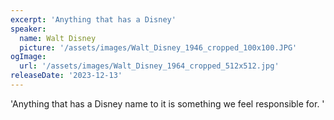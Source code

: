 ```yaml
---
excerpt: 'Anything that has a Disney'
speaker:
  name: Walt Disney
  picture: '/assets/images/Walt_Disney_1946_cropped_100x100.JPG'
ogImage:
  url: '/assets/images/Walt_Disney_1964_cropped_512x512.jpg'
releaseDate: '2023-12-13'
---
```


'Anything that has a Disney name to it is something we feel responsible for.'
